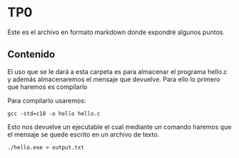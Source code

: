 # TP0

Este es el archivo en formato markdown donde expondré algunos puntos.

## Contenido

El uso que se le dará a esta carpeta es para almacenar el programa hello.c y además almacenaremos el mensaje que devuelve. Para ello lo primero que haremos es compilarlo

Para compilarlo usaremos:

```
gcc -std=c18 -o hello hello.c
```

Esto nos devuelve un ejecutable el cual mediante un comando haremos que el mensaje se quede escrito en un archivo de texto.

```
./hello.exe > output.txt
```

